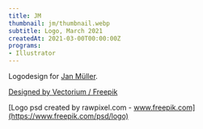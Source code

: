 ```yaml
---
title: JM
thumbnail: jm/thumbnail.webp
subtitle: Logo, March 2021
createdAt: 2021-03-00T00:00:00Z
programs:
- Illustrator
---
```


Logodesign for [Jan Müller](https://jan-mueller.at/).

<asset-image src="jm/logo_digital.webp" alt="Digital logo"></asset-image>
[Designed by Vectorium / Freepik](http://www.freepik.com)
<p></p>

<asset-image src="jm/logo_print.webp" alt="Printed logo"></asset-image>
[Logo psd created by rawpixel.com - www.freepik.com](https://www.freepik.com/psd/logo)
<p></p>
